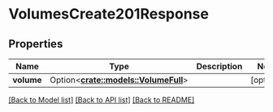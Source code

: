 # VolumesCreate201Response

## Properties

Name | Type | Description | Notes
------------ | ------------- | ------------- | -------------
**volume** | Option<[**crate::models::VolumeFull**](volume_full.md)> |  | [optional]

[[Back to Model list]](../README.md#documentation-for-models) [[Back to API list]](../README.md#documentation-for-api-endpoints) [[Back to README]](../README.md)


